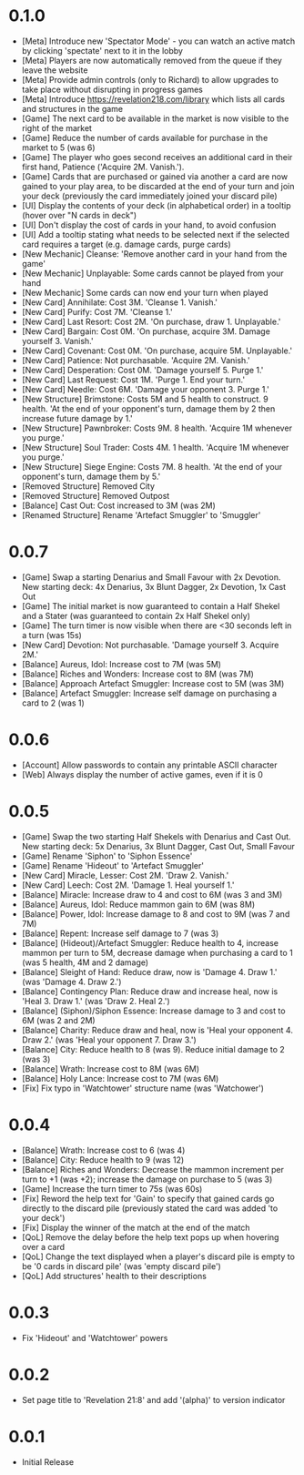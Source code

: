 # 0.1.0
- [Meta] Introduce new 'Spectator Mode' - you can watch an active match by clicking 'spectate' next to it in the lobby
- [Meta] Players are now automatically removed from the queue if they leave the website
- [Meta] Provide admin controls (only to Richard) to allow upgrades to take place without disrupting in progress games
- [Meta] Introduce https://revelation218.com/library which lists all cards and structures in the game
- [Game] The next card to be available in the market is now visible to the right of the market
- [Game] Reduce the number of cards available for purchase in the market to 5 (was 6)
- [Game] The player who goes second receives an additional card in their first hand, Patience ('Acquire 2M. Vanish.').
- [Game] Cards that are purchased or gained via another a card are now gained to your play area, to be discarded at the end of your turn and join your deck (previously the card immediately joined your discard pile)
- [UI] Display the contents of your deck (in alphabetical order) in a tooltip (hover over "N cards in deck")
- [UI] Don't display the cost of cards in your hand, to avoid confusion
- [UI] Add a tooltip stating what needs to be selected next if the selected card requires a target (e.g. damage cards, purge cards)
- [New Mechanic] Cleanse: 'Remove another card in your hand from the game'
- [New Mechanic] Unplayable: Some cards cannot be played from your hand
- [New Mechanic] Some cards can now end your turn when played
- [New Card] Annihilate: Cost 3M. 'Cleanse 1. Vanish.'
- [New Card] Purify: Cost 7M. 'Cleanse 1.'
- [New Card] Last Resort: Cost 2M. 'On purchase, draw 1. Unplayable.'
- [New Card] Bargain: Cost 0M. 'On purchase, acquire 3M. Damage yourself 3. Vanish.'
- [New Card] Covenant: Cost 0M. 'On purchase, acquire 5M. Unplayable.'
- [New Card] Patience: Not purchasable. 'Acquire 2M. Vanish.'
- [New Card] Desperation: Cost 0M. 'Damage yourself 5. Purge 1.'
- [New Card] Last Request: Cost 1M. 'Purge 1. End your turn.'
- [New Card] Needle: Cost 6M. 'Damage your opponent 3. Purge 1.'
- [New Structure] Brimstone: Costs 5M and 5 health to construct. 9 health. 'At the end of your opponent's turn, damage them by 2 then increase future damage by 1.'
- [New Structure] Pawnbroker: Costs 9M. 8 health. 'Acquire 1M whenever you purge.'
- [New Structure] Soul Trader: Costs 4M. 1 health. 'Acquire 1M whenever you purge.'
- [New Structure] Siege Engine: Costs 7M. 8 health. 'At the end of your opponent's turn, damage them by 5.'
- [Removed Structure] Removed City
- [Removed Structure] Removed Outpost
- [Balance] Cast Out: Cost increased to 3M (was 2M)
- [Renamed Structure] Rename 'Artefact Smuggler' to 'Smuggler'

# 0.0.7
- [Game] Swap a starting Denarius and Small Favour with 2x Devotion. New starting deck: 4x Denarius, 3x Blunt Dagger, 2x Devotion, 1x Cast Out
- [Game] The initial market is now guaranteed to contain a Half Shekel and a Stater (was guaranteed to contain 2x Half Shekel only)
- [Game] The turn timer is now visible when there are <30 seconds left in a turn (was 15s)
- [New Card] Devotion: Not purchasable. 'Damage yourself 3. Acquire 2M.'
- [Balance] Aureus, Idol: Increase cost to 7M (was 5M)
- [Balance] Riches and Wonders: Increase cost to 8M (was 7M)
- [Balance] Approach Artefact Smuggler: Increase cost to 5M (was 3M)
- [Balance] Artefact Smuggler: Increase self damage on purchasing a card to 2 (was 1)

# 0.0.6
- [Account] Allow passwords to contain any printable ASCII character
- [Web] Always display the number of active games, even if it is 0

# 0.0.5
- [Game] Swap the two starting Half Shekels with Denarius and Cast Out. New starting deck: 5x Denarius, 3x Blunt Dagger, Cast Out, Small Favour
- [Game] Rename 'Siphon' to 'Siphon Essence'
- [Game] Rename 'Hideout' to 'Artefact Smuggler'
- [New Card] Miracle, Lesser: Cost 2M. 'Draw 2. Vanish.'
- [New Card] Leech: Cost 2M. 'Damage 1. Heal yourself 1.'
- [Balance] Miracle: Increase draw to 4 and cost to 6M (was 3 and 3M)
- [Balance] Aureus, Idol: Reduce mammon gain to 6M (was 8M)
- [Balance] Power, Idol: Increase damage to 8 and cost to 9M (was 7 and 7M)
- [Balance] Repent: Increase self damage to 7 (was 3)
- [Balance] (Hideout)/Artefact Smuggler: Reduce health to 4, increase mammon per turn to 5M, decrease damage when purchasing a card to 1 (was 5 health, 4M and 2 damage)
- [Balance] Sleight of Hand: Reduce draw, now is 'Damage 4. Draw 1.' (was 'Damage 4. Draw 2.')
- [Balance] Contingency Plan: Reduce draw and increase heal, now is 'Heal 3. Draw 1.' (was 'Draw 2. Heal 2.')
- [Balance] (Siphon)/Siphon Essence: Increase damage to 3 and cost to 6M (was 2 and 2M)
- [Balance] Charity: Reduce draw and heal, now is 'Heal your opponent 4. Draw 2.' (was 'Heal your opponent 7. Draw 3.')
- [Balance] City: Reduce health to 8 (was 9). Reduce initial damage to 2 (was 3)
- [Balance] Wrath: Increase cost to 8M (was 6M)
- [Balance] Holy Lance: Increase cost to 7M (was 6M)
- [Fix] Fix typo in 'Watchtower' structure name (was 'Watchower')

# 0.0.4
- [Balance] Wrath: Increase cost to 6 (was 4)
- [Balance] City: Reduce health to 9 (was 12)
- [Balance] Riches and Wonders: Decrease the mammon increment per turn to +1 (was +2); increase the damage on purchase to 5 (was 3)
- [Game] Increase the turn timer to 75s (was 60s)
- [Fix] Reword the help text for 'Gain' to specify that gained cards go directly to the discard pile (previously stated the card was added 'to your deck')
- [Fix] Display the winner of the match at the end of the match
- [QoL] Remove the delay before the help text pops up when hovering over a card
- [QoL] Change the text displayed when a player's discard pile is empty to be '0 cards in discard pile' (was 'empty discard pile')
- [QoL] Add structures' health to their descriptions

# 0.0.3
- Fix 'Hideout' and 'Watchtower' powers

# 0.0.2
- Set page title to 'Revelation 21:8' and add '(alpha)' to version indicator

# 0.0.1
- Initial Release
